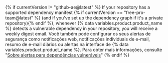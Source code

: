 {% if currentVersion != "github-ae@latest" %}
If your repository has a supported dependency manifest
{% if currentVersion == "free-pro-team@latest" %} (and if you've set up the dependency graph if it's a private repository){% endif %}, whenever {% data variables.product.product_name %} detects a vulnerable dependency in your repository, you will receive a weekly digest email. Você também pode configurar os seus alertas de segurança como notificações web, notificações individuais de e-mail, resumo de e-mail diários ou alertas na interface de {% data variables.product.product_name %}. Para obter mais informações, consulte "[Sobre alertas para dependências vulneráveis](/github/managing-security-vulnerabilities/about-alerts-for-vulnerable-dependencies)"
{% endif %}